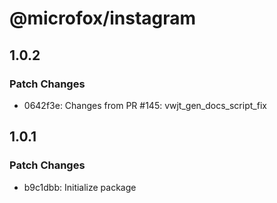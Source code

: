 # @microfox/instagram

## 1.0.2

### Patch Changes

- 0642f3e: Changes from PR #145: vwjt_gen_docs_script_fix

## 1.0.1

### Patch Changes

- b9c1dbb: Initialize package
